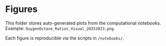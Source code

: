 # Figures

This folder stores auto-generated plots from the computational notebooks.
Example: `OxygenOctave_Ratios_Visual_20251023.png`.

Each figure is reproducible via the scripts in `/notebooks/`.
